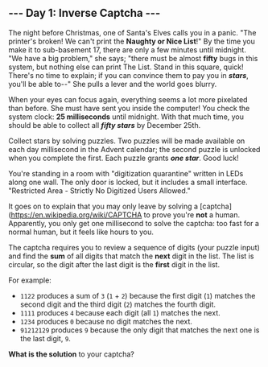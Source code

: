 ## --- Day 1: Inverse Captcha ---
The night before Christmas, one of Santa's Elves calls you in a panic. "The printer's broken! We can't print the **Naughty or Nice List**!" By the time you make it to sub-basement 17, there are only a few minutes until midnight. "We have a big problem," she says; "there must be almost **fifty** bugs in this system, but nothing else can print The List. Stand in this square, quick! There's no time to explain; if you can convince them to pay you in ***stars***, you'll be able to--" She pulls a lever and the world goes blurry.
 
When your eyes can focus again, everything seems a lot more pixelated than before. She must have sent you inside the computer! You check the system clock: **25 milliseconds** until midnight. With that much time, you should be able to collect all ***fifty stars*** by December 25th.
 
Collect stars by solving puzzles. Two puzzles will be made available on each day millisecond in the Advent calendar; the second puzzle is unlocked when you complete the first. Each puzzle grants ***one star***. Good luck!
 
You're standing in a room with "digitization quarantine" written in LEDs along one wall. The only door is locked, but it includes a small interface. "Restricted Area - Strictly No Digitized Users Allowed."
 
It goes on to explain that you may only leave by solving a [captcha](https://en.wikipedia.org/wiki/CAPTCHA to prove you're **not** a human. Apparently, you only get one millisecond to solve the captcha: too fast for a normal human, but it feels like hours to you.
 
The captcha requires you to review a sequence of digits (your puzzle input) and find the **sum** of all digits that match the **next** digit in the list. The list is circular, so the digit after the last digit is the **first** digit in the list.
 
For example:
 
- `1122` produces a sum of `3` (`1` + `2`) because the first digit (`1`) matches the second digit and the third digit (`2`) matches the fourth digit.
- `1111` produces `4` because each digit (all `1`) matches the next.
- `1234` produces `0` because no digit matches the next.
- `91212129` produces `9` because the only digit that matches the next one is the last digit, `9`.
 
**What is the solution** to your captcha?
 
